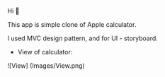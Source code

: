 Hi :wave:

This app is simple clone of Apple calculator. 

I used MVC design pattern, and for UI - storyboard. 

* View of calculator: 

![View] (Images/View.png)

